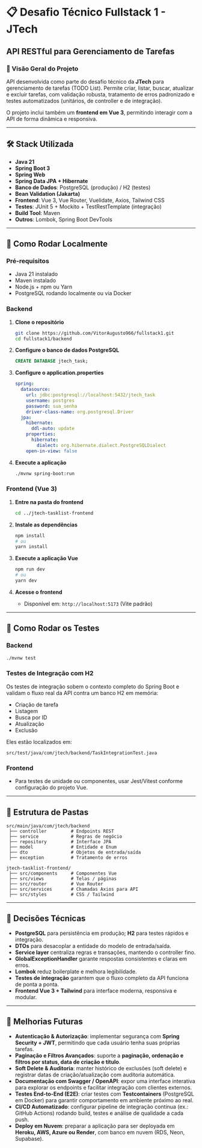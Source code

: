 # 📋 Desafio Técnico Fullstack 1 - JTech

## API RESTful para Gerenciamento de Tarefas

### 📌 Visão Geral do Projeto

API desenvolvida como parte do desafio técnico da **JTech** para gerenciamento de tarefas (TODO List).
Permite criar, listar, buscar, atualizar e excluir tarefas, com validação robusta, tratamento de erros padronizado e testes automatizados (unitários, de controller e de integração).

O projeto inclui também um **frontend em Vue 3**, permitindo interagir com a API de forma dinâmica e responsiva.

---

## 🛠 Stack Utilizada

* **Java 21**
* **Spring Boot 3**
* **Spring Web**
* **Spring Data JPA + Hibernate**
* **Banco de Dados**: PostgreSQL (produção) / H2 (testes)
* **Bean Validation (Jakarta)**
* **Frontend**: Vue 3, Vue Router, Vuelidate, Axios, Tailwind CSS
* **Testes**: JUnit 5 + Mockito + TestRestTemplate (integração)
* **Build Tool**: Maven
* **Outros**: Lombok, Spring Boot DevTools

---

## 🚀 Como Rodar Localmente

### Pré-requisitos

* Java 21 instalado
* Maven instalado
* Node.js + npm ou Yarn
* PostgreSQL rodando localmente ou via Docker

### Backend

1. **Clone o repositório**

   ```bash
   git clone https://github.com/VitorAugusto966/fullstack1.git
   cd fullstack1/backend
   ```

2. **Configure o banco de dados PostgreSQL**

   ```sql
   CREATE DATABASE jtech_task;
   ```

3. **Configure o application.properties**

   ```yaml
   spring:
     datasource:
       url: jdbc:postgresql://localhost:5432/jtech_task
       username: postgres
       password: sua_senha
       driver-class-name: org.postgresql.Driver
     jpa:
       hibernate:
         ddl-auto: update
       properties:
         hibernate:
           dialect: org.hibernate.dialect.PostgreSQLDialect
       open-in-view: false
   ```

4. **Execute a aplicação**

   ```bash
   ./mvnw spring-boot:run
   ```

### Frontend (Vue 3)

1. **Entre na pasta do frontend**

   ```bash
   cd ../jtech-tasklist-frontend
   ```

2. **Instale as dependências**

   ```bash
   npm install
   # ou
   yarn install
   ```

3. **Execute a aplicação Vue**

   ```bash
   npm run dev
   # ou
   yarn dev
   ```

4. **Acesse o frontend**

   * Disponível em: `http://localhost:5173` (Vite padrão)

---

## 🧪 Como Rodar os Testes

### Backend

```bash
./mvnw test
```

### Testes de Integração com H2

Os testes de integração sobem o contexto completo do Spring Boot e validam o fluxo real da API contra um banco H2 em memória:

* Criação de tarefa
* Listagem
* Busca por ID
* Atualização
* Exclusão

Eles estão localizados em:

```
src/test/java/com/jtech/backend/TaskIntegrationTest.java
```

### Frontend

* Para testes de unidade ou componentes, usar Jest/Vitest conforme configuração do projeto Vue.

---

## 📂 Estrutura de Pastas

```
src/main/java/com/jtech/backend
 ├── controller         # Endpoints REST
 ├── service            # Regras de negócio
 ├── repository         # Interface JPA
 ├── model              # Entidade e Enum
 ├── dto                # Objetos de entrada/saída
 ├── exception          # Tratamento de erros

jtech-tasklist-frontend/
 ├── src/components     # Componentes Vue
 ├── src/views          # Telas / páginas
 ├── src/router         # Vue Router
 ├── src/services       # Chamadas Axios para API
 ├── src/styles         # CSS / Tailwind
```

---

## 🧠 Decisões Técnicas

* **PostgreSQL** para persistência em produção; **H2** para testes rápidos e integração.
* **DTOs** para desacoplar a entidade do modelo de entrada/saída.
* **Service layer** centraliza regras e transações, mantendo o controller fino.
* **GlobalExceptionHandler** garante respostas consistentes e claras em erros.
* **Lombok** reduz boilerplate e melhora legibilidade.
* **Testes de integração** garantem que o fluxo completo da API funciona de ponta a ponta.
* **Frontend Vue 3 + Tailwind** para interface moderna, responsiva e modular.

---

## 🔮 Melhorias Futuras

* **Autenticação & Autorização**: implementar segurança com **Spring Security + JWT**, permitindo que cada usuário tenha suas próprias tarefas.
* **Paginação e Filtros Avançados**: suporte a **paginação, ordenação e filtros por status, data de criação e título**.
* **Soft Delete & Auditoria**: manter histórico de exclusões (soft delete) e registrar datas de criação/atualização com auditoria automática.
* **Documentação com Swagger / OpenAPI**: expor uma interface interativa para explorar os endpoints e facilitar integração com clientes externos.
* **Testes End-to-End (E2E)**: criar testes com **Testcontainers** (PostgreSQL em Docker) para garantir comportamento em ambiente próximo ao real.
* **CI/CD Automatizado**: configurar pipeline de integração contínua (ex.: GitHub Actions) rodando build, testes e análise de qualidade a cada push.
* **Deploy em Nuvem**: preparar a aplicação para ser deployada em **Heroku, AWS, Azure ou Render**, com banco em nuvem (RDS, Neon, Supabase).

